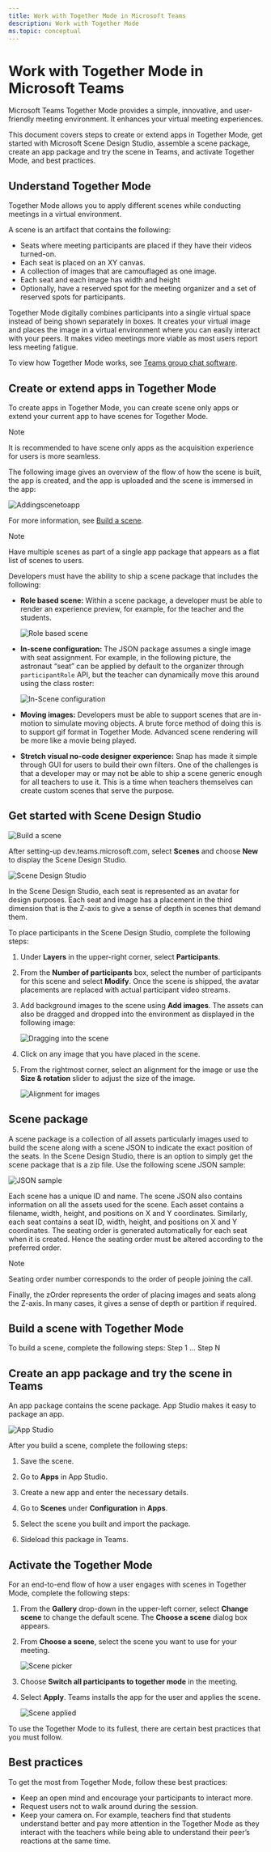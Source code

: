 ```yaml
---
title: Work with Together Mode in Microsoft Teams
description: Work with Together Mode 
ms.topic: conceptual
---
```


# Work with Together Mode in Microsoft Teams

Microsoft Teams Together Mode provides a simple, innovative, and user-friendly meeting environment. It enhances your virtual meeting experiences.

This document covers steps to create or extend apps in Together Mode, get started with Microsoft Scene Design Studio, assemble a scene package, create an app package and try the scene in Teams, and activate Together Mode, and best practices.

## Understand Together Mode

Together Mode allows you to apply different scenes while conducting meetings in a virtual environment.

A scene is an artifact that contains the following:

* Seats where meeting participants are placed if they have their videos turned-on.
* Each seat is placed on an XY canvas.
* A collection of images that are camouflaged as one image.
* Each seat and each image has width and height
* Optionally, have a reserved spot for the meeting organizer and a set of reserved spots for participants.

Together Mode digitally combines participants into a single virtual space instead of being shown separately in boxes. It creates your virtual image and places the image in a virtual environment where you can easily interact with your peers. It makes video meetings more viable as most users report less meeting fatigue.

To view how Together Mode works, see [Teams group chat software](https://www.microsoft.com/en-in/microsoft-teams/group-chat-software).

## Create or extend apps in Together Mode

To create apps in Together Mode, you can create scene only apps or extend your current app to have scenes for Together Mode.

>[!NOTE]
> It is recommended to have scene only apps as the acquisition experience for users is more seamless.

The following image gives an overview of the flow of how the scene is built, the app is created, and the app is uploaded and the scene is immersed in the app:

![Addingscenetoapp](../../../assets/images/apps-in-meetings/Scene-added-to-app.png)

For more information, see [Build a scene](~/apps-in-teams-meetings/build-a-scene.md).

>[!NOTE]
> Have multiple scenes as part of a single app package that appears as a flat list of scenes to users.

Developers must have the ability to ship a scene package that includes the following:

* **Role based scene:** Within a scene package, a developer must be able to render an experience preview, for example, for the teacher and the students.

    ![Role based scene](../../../assets/images/apps-in-meetings/role-based-scene.png)

* **In-scene configuration:** The JSON package assumes a single image with seat assignment. For example, in the following picture, the astronaut “seat” can be applied by default to the organizer through `participantRole` API, but the teacher can dynamically move this around using the class roster:

    ![In-Scene configuration](../../../assets/images/apps-in-meetings/role-based-scene.png)

* **Moving images:** Developers must be able to support scenes that are in-motion to simulate moving objects. A brute force method of doing this is to support gif format in Together Mode. Advanced scene rendering will be more like a movie being played. 

* **Stretch visual no-code designer experience:** Snap has made it simple through GUI for users to build their own filters. One of the challenges is that a developer may or may not be able to ship a scene generic enough for all teachers to use it. This is a time when teachers themselves can create custom scenes that serve the purpose.

## Get started with Scene Design Studio

![Build a scene](../../../assets/images/apps-in-meetings/build-a-scene.png)

After setting-up dev.teams.microsoft.com, select **Scenes** and choose **New** to display the Scene Design Studio.

![Scene Design Studio](../../../assets/images/apps-in-meetings/scene-design-studio.png)

In the Scene Design Studio, each seat is represented as an avatar for design purposes. Each seat and image has a placement in the third dimension that is the Z-axis to give a sense of depth in scenes that demand them.

To place participants in the Scene Design Studio, complete the following steps:

1. Under **Layers** in the upper-right corner, select **Participants**.

2. From the **Number of participants** box, select the number of participants for this scene and select **Modify**. Once the scene is shipped, the avatar placements are replaced with actual participant video streams.

3. Add background images to the scene using **Add images**. The assets can also be dragged and dropped into the environment as displayed in the following image:

    ![Dragging into the scene](../../../assets/images/apps-in-meetings/drag-and-drop-scene.png)

4. Click on any image that you have placed in the scene.

5. From the rightmost corner, select an alignment for the image or use the **Size & rotation** slider to adjust the size of the image.

    ![Alignment for images](../../../assets/images/apps-in-meetings/image-alignment.png)

## Scene package

A scene package is a collection of all assets particularly images used to build the scene along with a scene JSON to indicate the exact position of the seats. In the Scene Design Studio, there is an option to simply get the scene package that is a zip file.
Use the following scene JSON sample:

![JSON sample](../../../assets/images/apps-in-meetings/json-sample.png)

Each scene has a unique ID and name. The scene JSON also contains information on all the assets used for the scene. Each asset contains a filename, width, height, and positions on X and Y coordinates. 
Similarly, each seat contains a seat ID, width, height, and positions on X and Y coordinates. The seating order is generated automatically for each seat when it is created. Hence the seating order must be altered according to the preferred order.

>[!NOTE]
> Seating order number corresponds to the order of people joining the call.

Finally, the zOrder represents the order of placing images and seats along the Z-axis. In many cases, it gives a sense of depth or partition if required.

## Build a scene with Together Mode

To build a scene, complete the following steps:
Step 1
…
Step N

## Create an app package and try the scene in Teams

An app package contains the scene package. App Studio makes it easy to package an app.

![App Studio](../../../assets/images/apps-in-meetings/app-studio.png)

After you build a scene, complete the following steps:

1. Save the scene.

2. Go to **Apps** in App Studio.

3. Create a new app and enter the necessary details.

4. Go to **Scenes** under **Configuration** in **Apps**.

5. Select the scene you built and import the package.

6. Sideload this package in Teams.

## Activate the Together Mode

For an end-to-end flow of how a user engages with scenes in Together Mode, complete the following steps:

1. From the **Gallery** drop-down in the upper-left corner, select **Change scene** to change the default scene. The **Choose a scene** dialog box appears.

2. From **Choose a scene**, select the scene you want to use for your meeting.

    ![Scene picker](../../../assets/images/apps-in-meetings/scene-picker.png)

3. Choose **Switch all participants to together mode** in the meeting.

4. Select **Apply**. Teams installs the app for the user and applies the scene.

    ![Scene applied](../../../assets/images/apps-in-meetings/scene-applied.png)

To use the Together Mode to its fullest, there are certain best practices that you must follow.

## Best practices

To get the most from Together Mode, follow these best practices:
* Keep an open mind and encourage your participants to interact more.
* Request users not to walk around during the session.
* Keep your camera on. For example, teachers find that students understand better and pay more attention in the Together Mode as they interact with the teachers while being able to understand their peer’s reactions at the same time.
